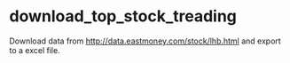 # download_top_stock_treading
Download data from http://data.eastmoney.com/stock/lhb.html and export to a excel file.
